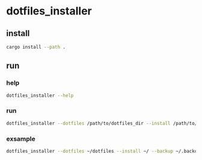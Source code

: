 # dotfiles_installer

## install
```sh
cargo install --path .
```

## run
### help
```sh
dotfiles_installer --help
```

### run
```sh
dotfiles_installer --dotfiles /path/to/dotfiles_dir --install /path/to/install_dir --backup /path/to/backup_dir
```

### exsample
```sh
dotfiles_installer --dotfiles ~/dotfiles --install ~/ --backup ~/.backup_dotfiles
```
